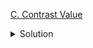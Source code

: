 [C. Contrast Value](https://codeforces.com/contest/1832/problem/C)

<details><summary>Solution</summary>

![](../../../assets/1832C.png)

</details>
